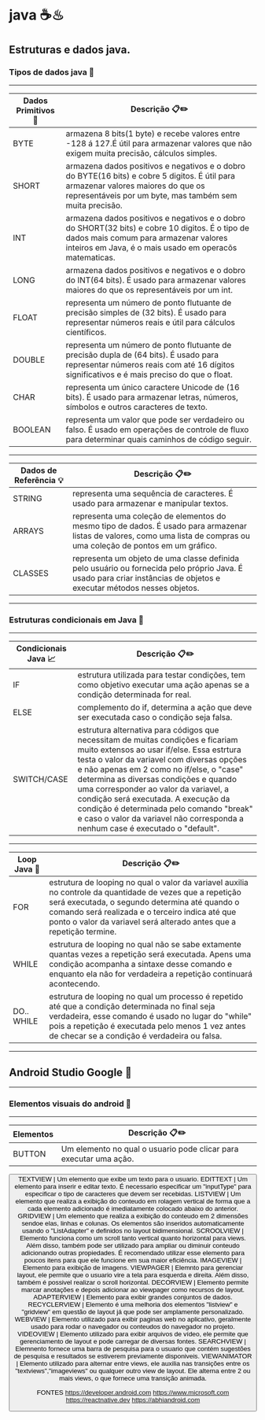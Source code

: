 # java ☕♨

## Estruturas e dados java.

### Tipos de dados java 🚩

---

Dados Primitivos 🎲 | Descrição 📋✏️
--------- | ------
BYTE | armazena 8 bits(1 byte) e recebe valores entre -128 á 127.É útil para armazenar valores que não exigem muita precisão, cálculos simples.
SHORT | armazena dados positivos e negativos e o dobro do BYTE(16 bits) e cobre 5 digitos. É útil para armazenar valores maiores do que os representáveis por um byte, mas também sem muita precisão.
INT | armazena dados positivos e negativos e o dobro do SHORT(32 bits) e cobre 10 digitos. É o tipo de dados mais comum para armazenar valores inteiros em Java, é o mais usado em operacõs matematicas.
LONG | armazena dados positivos e negativos e o dobro do INT(64 bits). É usado para armazenar valores maiores do que os representáveis por um int.
FLOAT | representa um número de ponto flutuante de precisão simples de (32 bits). É usado para representar números reais e útil para cálculos científicos.
DOUBLE | representa um número de ponto flutuante de precisão dupla de (64 bits). É usado para representar números reais com até 16 dígitos significativos e é mais preciso do que o float.
CHAR | representa um único caractere Unicode de (16 bits). É usado para armazenar letras, números, símbolos e outros caracteres de texto.
BOOLEAN | representa um valor que pode ser verdadeiro ou falso. É usado em operações de controle de fluxo para determinar quais caminhos de código seguir.

---

Dados de Referência 💡 |  Descrição 📋✏️
--------- | ------
STRING | representa uma sequência de caracteres. É usado para armazenar e manipular textos.
ARRAYS | representa uma coleção de elementos do mesmo tipo de dados. É usado para armazenar listas de valores, como uma lista de compras ou uma coleção de pontos em um gráfico.
CLASSES | representa um objeto de uma classe definida pelo usuário ou fornecida pelo próprio Java. É usado para criar instâncias de objetos e executar métodos nesses objetos.
 
---

### Estruturas condicionais em Java 🚩

---

Condicionais Java 📈 | Descrição 📋✏️
--------- | ------
IF | estrutura utilizada para testar condições, tem como objetivo executar uma ação apenas se a condição determinada for real.
ELSE | complemento do if, determina a ação que deve ser executada caso o condição seja falsa.
SWITCH/CASE | estrutura alternativa para códigos que necessitam de muitas condições e ficariam muito extensos ao usar if/else. Essa estrtura testa o valor da variavel com diversas opções e não apenas em 2 como no if/else, o "case" determina as diversas condições e quando uma corresponder ao valor da variavel, a condição será executada. A execução da condição é determinada pelo comando "break" e caso o valor da variavel não corresponda a nenhum case é executado o "default".

---

Loop Java 🔁 | Descrição 📋✏️
--------- | ------
FOR | estrutura de looping no qual o valor da variavel auxilia no controle da quantidade de vezes que a repetição será executada, o segundo determina até quando o comando será realizada e o terceiro indica até que ponto o valor da variavel será alterado antes que a repetição termine.
WHILE | estrutura de looping no qual não se sabe extamente quantas vezes a repetição será executada. Apens uma condição acompanha a sintaxe desse comando e enquanto ela não for verdadeira a repetição continuará acontecendo.
DO.. WHILE | estrutura de looping no qual um processo é repetido até que a condição determinada no final seja verdadeira, esse comando é usado no lugar do "while" pois a repetição é executada pelo menos 1 vez antes de checar se a condição é verdadeira ou falsa.
---
## Android Studio Google 🤖

---

### Elementos visuais do android 🚩

---

Elementos | Descrição 📋✏️
--------- | ------
BUTTON | Um elemento no qual o usuario pode clicar para executar uma ação.
<Button
     android:id="@+id/button_id"
     android:layout_height="wrap_content"
     android:layout_width="wrap_content"
     android:text="@string/self_destruct" 
/>
TEXTVIEW | Um elemento que exibe um texto para o usuario.
EDITTEXT | Um elemento para inserir e editar texto. É necessario especificar um "inputType" para especificar o tipo de caracteres que devem ser recebidas.
LISTVIEW | Um elemento que realiza a exibição do conteudo em rolagem vertical de forma que a cada elemento adicionado é imediatamente colocado abaixo do anterior.
GRIDVIEW | Um elemento que realiza a exibição do conteudo em 2 dimensões sendoe elas, linhas e colunas. Os elementos são inseridos automaticamente usando o "ListAdapter" e definidos no layout bidimensional.
SCROOLVIEW | Elemento funciona como um scroll tanto vertical quanto horizontal para views. Além disso, também pode ser utilizado para ampliar ou diminuir conteudo adicionando outras propiedades. É recomendado utilizar esse elemento para poucos itens para que ele funcione em sua maior eficiência.
IMAGEVIEW | Elemento para exibição de imagens.
VIEWPAGER | Elemnto para gerenciar layout, ele permite que o usuario vire a tela para esquerda e direita. Além disso, também é possivel realizar o scroll horizontal.
DECORVIEW | Elemento permite marcar anotações e depois adicionar ao viewpager como recursos de layout.
ADAPTERVIEW | Elemento para exibir grandes conjuntos de dados.
RECYCLERVIEW | Elemento é uma melhoria dos elementos "listview" e "gridview" em questão de layout já que pode ser amplamente personalizado.
WEBVIEW | Elemento utilizado para exibir paginas web no aplicativo, geralmente usado para rodar o navegador ou conteudos do navegador no projeto.
VIDEOVIEW | Elemento utilizado para exibir arquivos de vídeo, ele permite que gerenciamento de layout e pode carregar de diversas fontes.
SEARCHVIEW | Elemnento fornece uma barra de pesquisa para o usuario que contém sugestões de pesquisa e resultados se estiverem previamente disponiveis.
VIEWANIMATOR | Elemento utilizado para alternar entre views, ele auxilia nas transições entre os "textviews","imageviews" ou qualquer outro view de layout. Ele alterna entre 2 ou mais views, o que fornece uma transição animada.

FONTES 
https://developer.android.com
https://www.microsoft.com
https://reactnative.dev
https://abhiandroid.com















